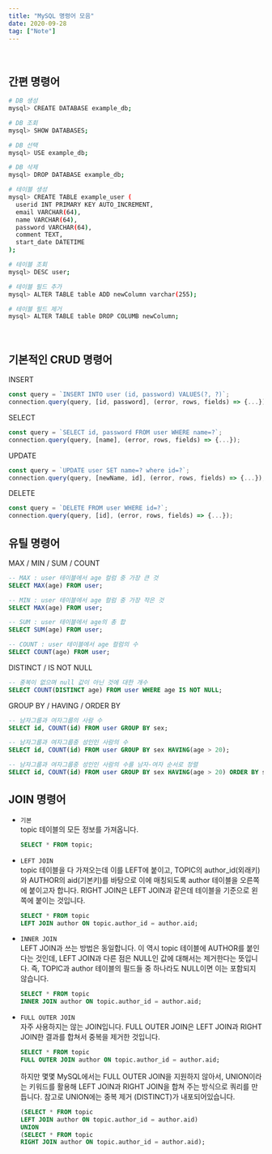 ```yaml
---
title: "MySQL 명령어 모음"
date: 2020-09-28
tag: ["Note"]
---
```


<br>

## 간편 명령어

  ```bash
  # DB 생성
  mysql> CREATE DATABASE example_db;

  # DB 조회
  mysql> SHOW DATABASES;

  # DB 선택
  mysql> USE example_db;

  # DB 삭제
  mysql> DROP DATABASE example_db;

  # 테이블 생성
  mysql> CREATE TABLE example_user (
    userid INT PRIMARY KEY AUTO_INCREMENT,
    email VARCHAR(64),
    name VARCHAR(64),
    password VARCHAR(64),
    comment TEXT,
    start_date DATETIME
  );

  # 테이블 조회
  mysql> DESC user;

  # 테이블 필드 추가
  mysql> ALTER TABLE table ADD newColumn varchar(255);

  # 테이블 필드 제거
  mysql> ALTER TABLE table DROP COLUMB newColumn;
  ```

<br>

## 기본적인 CRUD 명령어

  INSERT

  ```js
  const query = `INSERT INTO user (id, password) VALUES(?, ?)`;
  connection.query(query, [id, password], (error, rows, fields) => {...});
  ```

  SELECT

  ```js
  const query = `SELECT id, password FROM user WHERE name=?`;
  connection.query(query, [name], (error, rows, fields) => {...});
  ```
  
  UPDATE

  ```js
  const query = `UPDATE user SET name=? where id=?`;
  connection.query(query, [newName, id], (error, rows, fields) => {...});
  ```

  DELETE

  ```js
  const query = `DELETE FROM user WHERE id=?`;
  connection.query(query, [id], (error, rows, fields) => {...});
  ```

## 유틸 명령어

  MAX / MIN / SUM / COUNT

  ```sql
  -- MAX : user 테이블에서 age 컬럼 중 가장 큰 것
  SELECT MAX(age) FROM user;

  -- MIN : user 테이블에서 age 컬럼 중 가장 작은 것
  SELECT MAX(age) FROM user;

  -- SUM : user 테이블에서 age의 총 합
  SELECT SUM(age) FROM user;

  -- COUNT : user 테이블에서 age 컬럼의 수
  SELECT COUNT(age) FROM user;
  ```

  DISTINCT / IS NOT NULL

  ```sql
  -- 중복이 없으며 null 값이 아닌 것에 대한 개수
  SELECT COUNT(DISTINCT age) FROM user WHERE age IS NOT NULL;
  ```

  GROUP BY / HAVING / ORDER BY

  ```sql
  -- 남자그룹과 여자그룹의 사람 수
  SELECT id, COUNT(id) FROM user GROUP BY sex;

  -- 남자그룹과 여자그룹중 성인인 사람의 수
  SELECT id, COUNT(id) FROM user GROUP BY sex HAVING(age > 20);

  -- 남자그룹과 여자그룹중 성인인 사람의 수를 남자-여자 순서로 정렬
  SELECT id, COUNT(id) FROM user GROUP BY sex HAVING(age > 20) ORDER BY sex ASC;
  ```
  
## JOIN 명령어

- `기본`  
  topic 테이블의 모든 정보를 가져옵니다.

    ```sql
    SELECT * FROM topic;
    ```

- `LEFT JOIN`  
  topic 테이블을 다 가져오는데 이를 LEFT에 붙이고, TOPIC의 author_id(외래키)와 AUTHOR의 aid(기본키)를 바탕으로 이에 매칭되도록 author 테이블을 오른쪽에 붙이고자 합니다. RIGHT JOIN은 LEFT JOIN과 같은데 테이블을 기준으로 왼쪽에 붙이는 것입니다.

    ```sql
    SELECT * FROM topic
    LEFT JOIN author ON topic.author_id = author.aid;
    ```

- `INNER JOIN`  
  LEFT JOIN과 쓰는 방법은 동일합니다. 이 역시 topic 테이블에 AUTHOR를 붙인다는 것인데, LEFT JOIN과 다른 점은 NULL인 값에 대해서는 제거한다는 뜻입니다. 즉, TOPIC과 author 테이블의 필드들 중 하나라도 NULL이면 이는 포함되지 않습니다.

    ```sql
    SELECT * FROM topic
    INNER JOIN author ON topic.author_id = author.aid;
    ```
  
- `FULL OUTER JOIN`  
  자주 사용하지는 않는 JOIN입니다. FULL OUTER JOIN은 LEFT JOIN과 RIGHT JOIN한 결과를 합쳐서 중복을 제거한 것입니다.

    ```sql
    SELECT * FROM topic
    FULL OUTER JOIN author ON topic.author_id = author.aid;
    ```

    하지만 몇몇 MySQL에서는 FULL OUTER JOIN을 지원하지 않아서, UNION이라는 키워드를 활용해 LEFT JOIN과 RIGHT JOIN을 합쳐 주는 방식으로 쿼리를 만듭니다. 참고로 UNION에는 중복 제거 (DISTINCT)가 내포되어있습니다.

    ```sql
    (SELECT * FROM topic
    LEFT JOIN author ON topic.author_id = author.aid)
    UNION
    (SELECT * FROM topic
    RIGHT JOIN author ON topic.author_id = author.aid);
    ```

